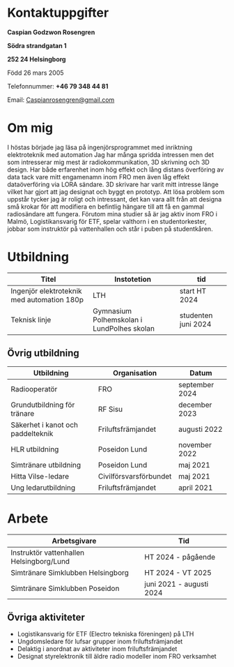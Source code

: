 # Kontaktuppgifter

**Caspian Godzwon Rosengren**

**Södra strandgatan 1**

**252 24 Helsingborg**

Född 26 mars 2005

Telefonnummer: **+46 79 348 44 81**

Email: Caspianrosengren@gmail.com

# Om mig

I höstas började jag läsa på ingenjörsprogrammet med inriktning elektroteknik med automation Jag har många spridda intressen men det som intresserar mig mest är radiokommunikation, 3D skrivning och 3D design. Har både erfarenhet inom hög effekt och lång distans överföring av data tack vare mitt engamenamn inom FRO men även låg effekt dataöverföring via LORA sändare. 3D skrivare har varit mitt intresse länge vilket har gjort att jag designat och byggt en prototyp. Att lösa problem som uppstår tycker jag är roligt och intressant, det kan vara allt från att designa små krokar för att modifiera en befintlig hängare till att få en gammal radiosändare att fungera.
Förutom mina studier så är jag aktiv inom FRO i Malmö, Logistikansvarig för ETF, spelar valthorn i en studentorkester, jobbar som instruktör på vattenhallen och står i puben på studentkåren.

# Utbildning


| Titel                                        | Instotetion                                | tid                 |
| ---------------------------------------------- | -------------------------------------------- | --------------------- |
| Ingenjör elektroteknik med automation  180p | LTH                                        | start HT 2024       |
| Teknisk linje                                | Gymnasium Polhemskolan i LundPolhes skolan | studenten juni 2024 |

## Övrig utbildning


| Utbildning                         | Organisation             | Datum          |
| ------------------------------------ | -------------------------- | ---------------- |
| Radiooperatör                     | FRO                      | september 2024 |
| Grundutbildning för tränare      | RF Sisu                  | december 2023  |
| Säkerhet i kanot och paddelteknik | Friluftsfrämjandet      | augusti 2022   |
| HLR utbildning                     | Poseidon Lund            | november 2022  |
| Simtränare utbildning             | Poseidon Lund            | maj 2021       |
| Hitta Vilse-ledare                 | Civilförsvarsförbundet | maj 2021       |
| Ung ledarutbildning                | Friluftsfrämjandet      | april 2021     |

# Arbete



| Arbetsgivare                               | Tid                      |
| -------------------------------------------- | -------------------------- |
| Instruktör vattenhallen  Helsingborg/Lund | HT 2024  - pågående    |
| Simtränare Simklubben Helsingborg         | HT 2024 - VT 2025        |
| Simtränare Simklubben Poseidon            | juni 2021 - augusti 2024 |

## Övriga aktiviteter

- Logistikansvarig för ETF (Electro tekniska föreningen) på LTH
- Ungdomsledare för lufsar grupper inom friluftsfrämjandet
- Delaktig i anordnat av aktiviteter inom friluftsfrämjandet
- Designat styrelektronik till äldre radio modeller inom FRO verksamhet
